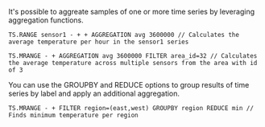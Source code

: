 It's possible to aggreate samples of one or more time series by leveraging aggregation functions.

```redis Calculate average
TS.RANGE sensor1 - + + AGGREGATION avg 3600000 // Calculates the average temperature per hour in the sensor1 series
 
TS.MRANGE - + AGGREGATION avg 3600000 FILTER area_id=32 // Calculates the average temperature across multiple sensors from the area with id of 3
```
 
You can use the GROUPBY and REDUCE options to group results of time series by label and apply an additional aggregation.

```redis Find minimum value
TS.MRANGE - + FILTER region=(east,west) GROUPBY region REDUCE min // Finds minimum temperature per region

```
